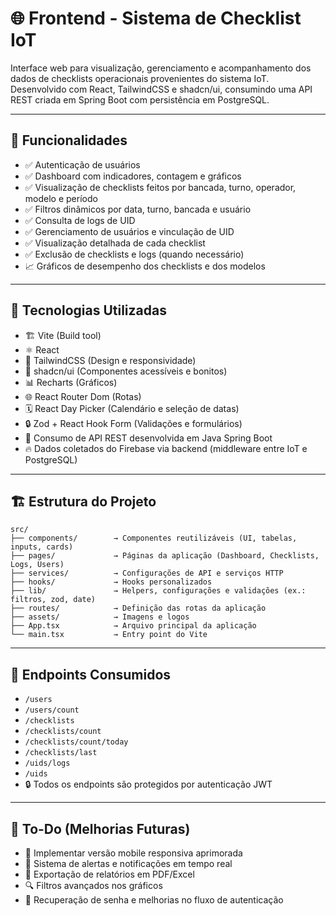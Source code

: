 
# 🌐 Frontend - Sistema de Checklist IoT

Interface web para visualização, gerenciamento e acompanhamento dos dados de checklists operacionais provenientes do sistema IoT. Desenvolvido com React, TailwindCSS e shadcn/ui, consumindo uma API REST criada em Spring Boot com persistência em PostgreSQL.

---

## 🚀 Funcionalidades

- ✅ Autenticação de usuários
- ✅ Dashboard com indicadores, contagem e gráficos
- ✅ Visualização de checklists feitos por bancada, turno, operador, modelo e período
- ✅ Filtros dinâmicos por data, turno, bancada e usuário
- ✅ Consulta de logs de UID
- ✅ Gerenciamento de usuários e vinculação de UID
- ✅ Visualização detalhada de cada checklist
- ✅ Exclusão de checklists e logs (quando necessário)
- 📈 Gráficos de desempenho dos checklists e dos modelos

---

## 🧠 Tecnologias Utilizadas

- 🏗️ Vite (Build tool)
- ⚛️ React
- 🎨 TailwindCSS (Design e responsividade)
- 💎 shadcn/ui (Componentes acessíveis e bonitos)
- 📊 Recharts (Gráficos)
- 🌐 React Router Dom (Rotas)
- 🗓️ React Day Picker (Calendário e seleção de datas)
- 🔒 Zod + React Hook Form (Validações e formulários)
- 🔗 Consumo de API REST desenvolvida em Java Spring Boot
- 🔥 Dados coletados do Firebase via backend (middleware entre IoT e PostgreSQL)

---

## 🏗️ Estrutura do Projeto

```
src/
├── components/        → Componentes reutilizáveis (UI, tabelas, inputs, cards)
├── pages/             → Páginas da aplicação (Dashboard, Checklists, Logs, Users)
├── services/          → Configurações de API e serviços HTTP
├── hooks/             → Hooks personalizados
├── lib/               → Helpers, configurações e validações (ex.: filtros, zod, date)
├── routes/            → Definição das rotas da aplicação
├── assets/            → Imagens e logos
├── App.tsx            → Arquivo principal da aplicação
└── main.tsx           → Entry point do Vite
```

---

## 🔗 Endpoints Consumidos

- `/users`
- `/users/count`
- `/checklists`
- `/checklists/count`
- `/checklists/count/today`
- `/checklists/last`
- `/uids/logs`
- `/uids`
- 🔒 Todos os endpoints são protegidos por autenticação JWT

---

## 📝 To-Do (Melhorias Futuras)

- 📱 Implementar versão mobile responsiva aprimorada
- 🔔 Sistema de alertas e notificações em tempo real
- 📄 Exportação de relatórios em PDF/Excel
- 🔍 Filtros avançados nos gráficos
- 🔑 Recuperação de senha e melhorias no fluxo de autenticação
